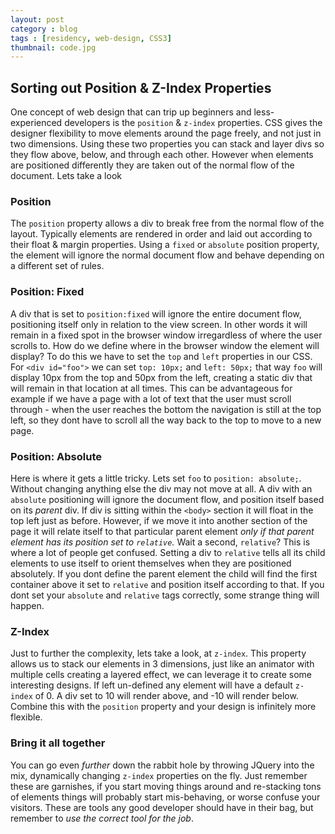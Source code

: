 ```yaml
---
layout: post
category : blog
tags : [residency, web-design, CSS3]
thumbnail: code.jpg
---
```

<article>
  <h2>Sorting out Position &amp; Z-Index Properties</h2>
  <p>One concept of web design that can trip up beginners and less-experienced developers is the <code>position</code> &amp; <code>z-index</code> properties.  CSS gives the designer flexibility to move elements around the page freely, and not just in two dimensions.  Using these two properties you can stack and layer divs so they flow above, below, and through each other. However when elements are positioned differently they are taken out of the normal flow of the document. Lets take a look</p>
  <h3>Position</h3>
  <p>The <code>position</code> property allows a div to break free from the normal flow of the layout. Typically elements are rendered in order and laid out according to their float &amp; margin properties.  Using a <code>fixed</code> or <code>absolute</code> position property, the element will ignore the normal document flow and behave depending on a different set of rules.</p>
  <h3>Position: Fixed</h3>
  <p>A div that is set to <code>position:fixed</code> will ignore the entire document flow, positioning itself only in relation to the view screen.  In other words it will remain in a fixed spot in the browser window irregardless of where the user scrolls to. How do we define where in the browser window the element will display? To do this we have to set the <code>top</code> and <code>left</code> properties in our CSS. For <code>&lt;div id="foo"&gt;</code> we can set <code>top: 10px;</code> and <code>left: 50px;</code> that way <code>foo</code> will display 10px from the top and 50px from the left, creating a static div that will remain in that location at all times. This can be advantageous for example if we have a page with a lot of text that the user must scroll through - when the user reaches the bottom the navigation is still at the top left, so they dont have to scroll all the way back to the top to move to a new page.</p>
  <h3>Position: Absolute</h3>
  <p>Here is where it gets a little tricky. Lets set <code>foo</code> to <code>position: absolute;</code>. Without changing anything else the div may not move at all.  A div with an <code>absolute</code> positioning will ignore the document flow, and position itself based on its <em>parent</em> div.  If div is sitting within the <code>&lt;body&gt;</code> section it will float in the top left just as before.  However, if we move it into another section of the page it will relate itself to that particular parent element <em>only if that parent element has its position set to <code>relative</code>.</em> Wait a second, <code>relative</code>?  This is where a lot of people get confused. Setting a div to <code>relative</code> tells all its child elements to use itself to orient themselves when they are positioned absolutely. If you dont define the parent element the child will find the first container above it set to <code>relative</code> and position itself according to that. If you dont set your <code>absolute</code> and <code>relative</code> tags correctly, some strange thing will happen.</p>
  <h3>Z-Index</h3>
  <p>Just to further the complexity, lets take a look, at <code>z-index</code>.  This property allows us to stack our elements in 3 dimensions, just like an animator with multiple cells creating a layered effect, we can leverage it to create some interesting designs. If left un-defined any element will have a default <code>z-index</code> of 0. A div set to 10 will render above, and -10 will render below.  Combine this with the <code>position</code> property and your design is infinitely more flexible.</p>
  <h3>Bring it all together</h3>
  <p>You can go even <em>further</em> down the rabbit hole by throwing JQuery into the mix, dynamically changing <code>z-index</code> properties on the fly.  Just remember these are garnishes, if you start moving things around and re-stacking tons of elements things will probably start mis-behaving, or worse confuse your visitors. These are tools any good developer should have in their bag, but remember to <em>use the correct tool for the job</em>.</p>
</article>



